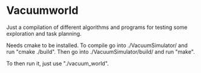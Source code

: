 # Vacuumworld

Just a compilation of different algorithms and programs for testing some exploration and task planning.

Needs cmake to be installed.
To compile go into ./VacuumSimulator/ and run "cmake ./build".
Then go into ./VacuumSimulator/build/ and run "make".

To then run it, just use "./vacuum_world".
